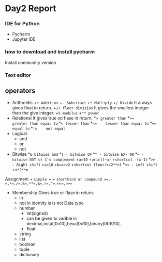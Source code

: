 # Day2 Report

### IDE for Python
- Pycharm
- Jupyter IDE
### how to download and install pycharm
 Install community version
### Text editor

## operators 
- Arithmetic 
	+`+ Addition`
	+`- Substract`
	+`* Multiply`
	+`/ Divide`
		It always gives float in return.
	+`// floor division`
		It gives the smallest integer than the give integer.
	+`% modulus`
	+`** power`
- Relational
	It gives true od flase in return.
	*`>	greater than`
	*`>=	greater than equal to`
	*`<	lesser than`
	*`<=	lesser than equal to`
	*`==	equal to`
	*`!= 	not equal`
- Logical 
	* and
	* or
	* not
- Bitwise 
	*`& bitwise and`
	*`| - bitwise OP`
	*`^ - bitwise EX- OR`
	*`~ - bitwise NOT or 1's complement`
		+`a=10`
		+`print(~a)`
		+`shortcut -(x-1)`
	*`>> - Right shift`
		+`a=10`
		+`b=a>>2`
		+`shortcut floor(x/2**n)`
	*`<< - Left shift`
		+`x*2**n`
		
Assignment
	+ `simple =`
	+ `shorthand or compound +=,-=,*=,/=,%=,**=,&=,!=,^=,<<=,>>=`
- Membership
	Gives true or flase in return.
	* in
	* not in
identity
	is
	is not
Data type
	+ number
		- int(signed)
		- can be given to varible in decimal,octal(0o10),hexa(0x10),binary(0b1010).
		- float 
	+ string
	+ list
	+ boolean
	+ tuple
	+ dictionary